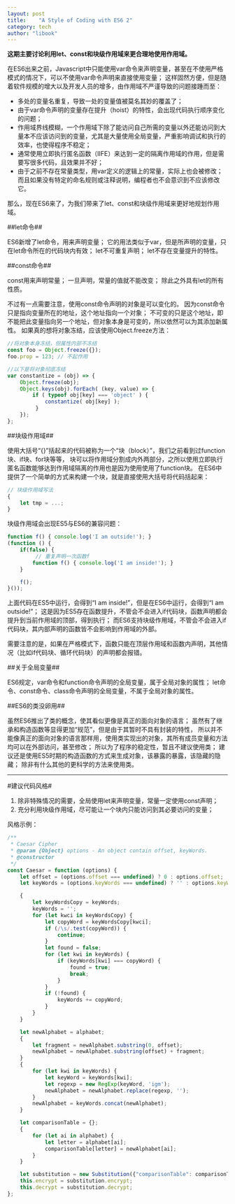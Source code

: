 ```yaml
---
layout: post
title:    "A Style of Coding with ES6 2"
category: tech
author: "libook"
---
```


**这期主要讨论利用let、const和块级作用域来更合理地使用作用域。**

在ES6出来之前，Javascript中只能使用var命令来声明变量，甚至在不使用严格模式的情况下，可以不使用var命令声明来直接使用变量；
这样固然方便，但是随着软件规模的增大以及开发人员的增多，由作用域不严谨导致的问题接踵而至：

- 多处的变量名重复，导致一处的变量值被莫名其妙的覆盖了；
- 由于var命令声明的变量存在提升（hoist）的特性，会出现代码执行顺序变化的问题；
- 作用域界线模糊，一个作用域下除了能访问自己所需的变量以外还能访问到大量本不应该访问到的变量，尤其是大量使用全局变量，严重影响调试和执行的效率，也使得程序不稳定；
- 通常使用立即执行匿名函数（IIFE）来达到一定的隔离作用域的作用，但是需要写很多代码，且效果并不好；
- 由于之前不存在常量类型，用var定义的逻辑上的常量，实际上也会被修改；而且如果没有特定的命名规则或注释说明，编程者也不会意识到不应该修改它。

那么，现在ES6来了，为我们带来了let、const和块级作用域来更好地规划作用域。

##let命令##

ES6新增了let命令，用来声明变量；
它的用法类似于var，但是所声明的变量，只在let命令所在的代码块内有效；
let不可重复声明；
let不存在变量提升的特性。

##const命令##

const用来声明常量；
一旦声明，常量的值就不能改变；
除此之外具有let的所有性质。

不过有一点需要注意，使用const命令声明的对象是可以变化的。
因为const命令只是指向变量所在的地址，这个地址指向一个对象；
不可变的只是这个地址，即不能把此变量指向另一个地址，但对象本身是可变的，所以依然可以为其添加新属性。
如果真的想将对象冻结，应该使用Object.freeze方法：

```javascript
//将对象本身冻结，但属性内部不冻结
const foo = Object.freeze({});
foo.prop = 123; // 不起作用

//以下是将对象彻底冻结
var constantize = (obj) => {
    Object.freeze(obj);
    Object.keys(obj).forEach( (key, value) => {
        if ( typeof obj[key] === 'object' ) {
            constantize( obj[key] );
         }
    });
};
```

##块级作用域##

使用大括号“{}”括起来的代码被称为一个“块（block）”，我们之前看到过function块、if块、for块等等，
块可以将作用域分割成内外两部分，之所以使用立即执行匿名函数能够达到作用域隔离的作用也是因为使用使用了function块。
在ES6中提供了一个简单的方式来构建一个块，就是直接使用大括号将代码括起来：

```javascript
// 块级作用域写法
{
    let tmp = ...;
}
```

块级作用域会出现ES5与ES6的兼容问题：

```javascript
function f() { console.log('I am outside!'); }
(function () {
    if(false) {
         // 重复声明一次函数f
        function f() { console.log('I am inside!'); }
    }

    f();
}());
```

上面代码在ES5中运行，会得到“I am inside!”，但是在ES6中运行，会得到“I am outside!”；
这是因为ES5存在函数提升，不管会不会进入if代码块，函数声明都会提升到当前作用域的顶部，得到执行；
而ES6支持块级作用域，不管会不会进入if代码块，其内部声明的函数皆不会影响到作用域的外部。

需要注意的是，如果在严格模式下，函数只能在顶层作用域和函数内声明，其他情况（比如if代码块、循环代码块）的声明都会报错。

##关于全局变量##

ES6规定，var命令和function命令声明的全局变量，属于全局对象的属性；
let命令、const命令、class命令声明的全局变量，不属于全局对象的属性。

##ES6的类没卵用##

虽然ES6推出了类的概念，使其看似更像是真正的面向对象的语言；
虽然有了继承和构造函数等显得更加“规范”，但是由于其暂时不具有封装的特性，
所以并不能像真正的面向对象的语言那样用，使用类实现出的对象，其所有成员变量和方法均可以在外部访问，甚至修改；
所以为了程序的稳定性，暂且不建议使用类；
建议还是使用ES5时期的构造函数的方式来生成对象，该暴露的暴露，该隐藏的隐藏；
除非有什么其他的更科学的方法来使用类。

---

#建议代码风格#

1. 除非特殊情况的需要，全局使用let来声明变量，常量一定使用const声明；
2. 充分利用块级作用域，尽可能让一个块内只能访问到其必要访问的变量；

风格示例：

```javascript
/**
 * Caesar Cipher
 * @param {Object} options - An object contain offset, keyWords.
 * @constructor
 */
const Caesar = function (options) {
    let offset = (options.offset === undefined) ? 0 : options.offset;
    let keyWords = (options.keyWords === undefined) ? '' : options.keyWords.toUpperCase();

    {
        let keyWordsCopy = keyWords;
        keyWords = '';
        for (let kwci in keyWordsCopy) {
            let copyWord = keyWordsCopy[kwci];
            if (/\s/.test(copyWord)) {
                continue;
            }
            let found = false;
            for (let kwi in keyWords) {
                if (keyWords[kwi] === copyWord) {
                    found = true;
                    break;
                }
            }
            if (!found) {
                keyWords += copyWord;
            }
        }
    }

    let newAlphabet = alphabet;
    {
        let fragment = newAlphabet.substring(0, offset);
        newAlphabet = newAlphabet.substring(offset) + fragment;
    }
    {
        for (let kwi in keyWords) {
            let keyWord = keyWords[kwi];
            let regexp = new RegExp(keyWord, 'igm');
            newAlphabet = newAlphabet.replace(regexp, '');
        }
        newAlphabet = keyWords.concat(newAlphabet);
    }

    let comparisonTable = {};
    {
        for (let ai in alphabet) {
            let letter = alphabet[ai];
            comparisonTable[letter] = newAlphabet[ai];
        }
    }

    let substitution = new Substitution({"comparisonTable": comparisonTable});
    this.encrypt = substitution.encrypt;
    this.decrypt = substitution.decrypt;
};
```


